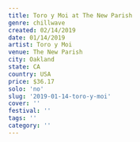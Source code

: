 ```yaml
---
title: Toro y Moi at The New Parish
genre: chillwave
created: 02/14/2019
date: 01/14/2019
artist: Toro y Moi
venue: The New Parish
city: Oakland
state: CA
country: USA
price: $36.17
solo: 'no'
slug: '2019-01-14-toro-y-moi'
cover: ''
festival: ''
tags: ''
category: ''
---
```

